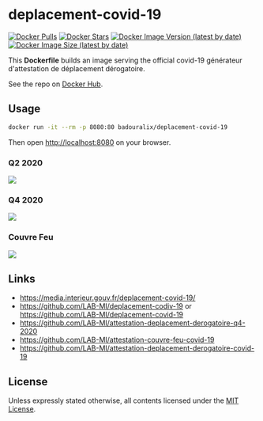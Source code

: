 # deplacement-covid-19

[![Docker Pulls](https://img.shields.io/docker/pulls/badouralix/deplacement-covid-19?label=pulls&logo=docker&logoColor=white)](https://hub.docker.com/r/badouralix/deplacement-covid-19)
[![Docker Stars](https://img.shields.io/docker/stars/badouralix/deplacement-covid-19?label=stars&logo=docker&logoColor=white)](https://hub.docker.com/r/badouralix/deplacement-covid-19)
[![Docker Image Version (latest by date)](https://img.shields.io/docker/v/badouralix/deplacement-covid-19?logo=docker&logoColor=white)](https://hub.docker.com/r/badouralix/deplacement-covid-19)
[![Docker Image Size (latest by date)](https://img.shields.io/docker/image-size/badouralix/deplacement-covid-19?label=size&logo=docker&logoColor=white)](https://hub.docker.com/r/badouralix/deplacement-covid-19)

This **Dockerfile** builds an image serving the official covid-19 générateur d'attestation de déplacement dérogatoire.

See the repo on [Docker Hub](https://hub.docker.com/r/badouralix/deplacement-covid-19/).

## Usage

```bash
docker run -it --rm -p 8080:80 badouralix/deplacement-covid-19
```

Then open <http://localhost:8080> on your browser.

### Q2 2020

![](https://user-images.githubusercontent.com/19719047/103173979-b8d49f80-485e-11eb-9886-a26c41e7c60b.png)

### Q4 2020

![](https://user-images.githubusercontent.com/19719047/103173963-9a6ea400-485e-11eb-8ac8-a40af7dbb4da.png)

### Couvre Feu

![](https://user-images.githubusercontent.com/19719047/103173934-672c1500-485e-11eb-8a22-6b3d7ee4bdf8.png)

## Links

- <https://media.interieur.gouv.fr/deplacement-covid-19/>
- <https://github.com/LAB-MI/deplacement-codiv-19> or <https://github.com/LAB-MI/deplacement-covid-19>
- <https://github.com/LAB-MI/attestation-deplacement-derogatoire-q4-2020>
- <https://github.com/LAB-MI/attestation-couvre-feu-covid-19>
- <https://github.com/LAB-MI/attestation-deplacement-derogatoire-covid-19>

## License

Unless expressly stated otherwise, all contents licensed under the [MIT License](https://github.com/badouralix/dockerfiles/blob/main/LICENSE).
